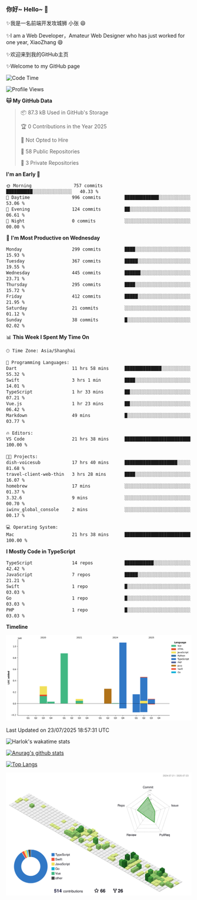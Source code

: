 ### 你好~ Hello~ 👋

✨我是一名前端开发攻城狮 小张 😄

✨I am a Web Developer，Amateur Web Designer who has just worked for one year, XiaoZhang 😄

✨欢迎来到我的GitHub主页

✨Welcome to my GitHub page
<!--
**7148505/7148505** is a ✨ _special_ ✨ repository because its `README.md` (this file) appears on your GitHub profile.

Here are some ideas to get you started:

- 🔭 I’m currently working on ...
- 🌱 I’m currently learning ...
- 👯 I’m looking to collaborate on ...
- 🤔 I’m looking for help with ...
- 💬 Ask me about ...
- 📫 How to reach me: ...
- 😄 Pronouns: ...
- ⚡ Fun fact: ...
-->

<!--START_SECTION:waka-->
![Code Time](http://img.shields.io/badge/Code%20Time-2%2C789%20hrs%203%20mins-blue)

![Profile Views](http://img.shields.io/badge/Profile%20Views-0-blue)

**🐱 My GitHub Data** 

> 📦 87.3 kB Used in GitHub's Storage 
 > 
> 🏆 0 Contributions in the Year 2025
 > 
> 🚫 Not Opted to Hire
 > 
> 📜 58 Public Repositories 
 > 
> 🔑 3 Private Repositories 
 > 
**I'm an Early 🐤** 

```text
🌞 Morning                757 commits         ██████████░░░░░░░░░░░░░░░   40.33 % 
🌆 Daytime                996 commits         █████████████░░░░░░░░░░░░   53.06 % 
🌃 Evening                124 commits         ██░░░░░░░░░░░░░░░░░░░░░░░   06.61 % 
🌙 Night                  0 commits           ░░░░░░░░░░░░░░░░░░░░░░░░░   00.00 % 
```
📅 **I'm Most Productive on Wednesday** 

```text
Monday                   299 commits         ████░░░░░░░░░░░░░░░░░░░░░   15.93 % 
Tuesday                  367 commits         █████░░░░░░░░░░░░░░░░░░░░   19.55 % 
Wednesday                445 commits         ██████░░░░░░░░░░░░░░░░░░░   23.71 % 
Thursday                 295 commits         ████░░░░░░░░░░░░░░░░░░░░░   15.72 % 
Friday                   412 commits         █████░░░░░░░░░░░░░░░░░░░░   21.95 % 
Saturday                 21 commits          ░░░░░░░░░░░░░░░░░░░░░░░░░   01.12 % 
Sunday                   38 commits          █░░░░░░░░░░░░░░░░░░░░░░░░   02.02 % 
```


📊 **This Week I Spent My Time On** 

```text
🕑︎ Time Zone: Asia/Shanghai

💬 Programming Languages: 
Dart                     11 hrs 58 mins      ██████████████░░░░░░░░░░░   55.32 % 
Swift                    3 hrs 1 min         ████░░░░░░░░░░░░░░░░░░░░░   14.01 % 
TypeScript               1 hr 33 mins        ██░░░░░░░░░░░░░░░░░░░░░░░   07.21 % 
Vue.js                   1 hr 23 mins        ██░░░░░░░░░░░░░░░░░░░░░░░   06.42 % 
Markdown                 49 mins             █░░░░░░░░░░░░░░░░░░░░░░░░   03.77 % 

🔥 Editors: 
VS Code                  21 hrs 38 mins      █████████████████████████   100.00 % 

🐱‍💻 Projects: 
dish-voicesub            17 hrs 40 mins      ████████████████████░░░░░   81.68 % 
travel-client-web-thin   3 hrs 28 mins       ████░░░░░░░░░░░░░░░░░░░░░   16.07 % 
homebrew                 17 mins             ░░░░░░░░░░░░░░░░░░░░░░░░░   01.37 % 
3.32.6                   9 mins              ░░░░░░░░░░░░░░░░░░░░░░░░░   00.70 % 
iwinv_global_console     2 mins              ░░░░░░░░░░░░░░░░░░░░░░░░░   00.17 % 

💻 Operating System: 
Mac                      21 hrs 38 mins      █████████████████████████   100.00 % 
```

**I Mostly Code in TypeScript** 

```text
TypeScript               14 repos            ███████████░░░░░░░░░░░░░░   42.42 % 
JavaScript               7 repos             █████░░░░░░░░░░░░░░░░░░░░   21.21 % 
Swift                    1 repo              █░░░░░░░░░░░░░░░░░░░░░░░░   03.03 % 
Go                       1 repo              █░░░░░░░░░░░░░░░░░░░░░░░░   03.03 % 
PHP                      1 repo              █░░░░░░░░░░░░░░░░░░░░░░░░   03.03 % 
```



**Timeline**

![Lines of Code chart](https://raw.githubusercontent.com/littleCareless/littleCareless/master/assets/bar_graph.png)


 Last Updated on 23/07/2025 18:57:31 UTC
<!--END_SECTION:waka-->
![Harlok's wakatime stats](https://github-readme-stats.vercel.app/api/wakatime?username=littleCareless)

[![Anurag's github stats](https://github-readme-stats.vercel.app/api?username=littleCareless)](https://github.com/anuraghazra/github-readme-stats)

[![Top Langs](https://github-readme-stats.vercel.app/api/top-langs/?username=littleCareless&layout=compact)](https://github.com/anuraghazra/github-readme-stats)

![](./profile-3d-contrib/profile-green-animate.svg)
